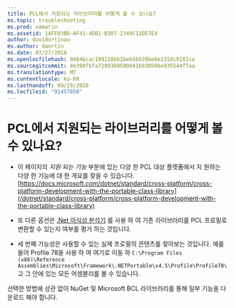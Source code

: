 ```yaml
---
title: PCL에서 지원되는 라이브러리를 어떻게 볼 수 있나요?
ms.topic: troubleshooting
ms.prod: xamarin
ms.assetid: 14FF03BD-AF41-4DB1-B307-2349C13DE7E4
author: davidortinau
ms.author: daortin
ms.date: 07/27/2018
ms.openlocfilehash: 9484bcac199118bb1beb1b520be8e231dc9181ce
ms.sourcegitcommit: 4e399f6fa72993b9580d41b93050be935544ffaa
ms.translationtype: MT
ms.contentlocale: ko-KR
ms.lasthandoff: 09/29/2020
ms.locfileid: "91457850"
---
```

# <a name="how-can-i-view-what-libraries-are-supported-in-a-pcl"></a>PCL에서 지원되는 라이브러리를 어떻게 볼 수 있나요?

- 이 페이지의 *지원 되는 기능* 부분에 있는 다양 한 PCL 대상 플랫폼에서 지 원하는 다양 한 기능에 대 한 개요를 찾을 수 있습니다. [https://docs.microsoft.com/dotnet/standard/cross-platform/cross-platform-development-with-the-portable-class-library](/dotnet/standard/cross-platform/cross-platform-development-with-the-portable-class-library)

- 또 다른 옵션은 [.Net 이식성 분석기](https://visualstudiogallery.msdn.microsoft.com/1177943e-cfb7-4822-a8a6-e56c7905292b) 를 사용 하 여 기존 라이브러리를 PCL 프로필로 변환할 수 있는지 여부를 평가 하는 것입니다.

- 세 번째 가능성은 사용할 수 있는 실제 프로필의 콘텐츠를 찾아보는 것입니다. 예를 들어 Profile 78을 사용 하 여 여기로 이동 하 `C:\Program Files (x86)\Reference Assemblies\Microsoft\Framework\.NETPortable\v4.5\Profile\Profile78\` 고 그 안에 있는 모든 어셈블리를 볼 수 있습니다.

선택한 방법에 상관 없이 NuGet 및 Microsoft BCL 라이브러리를 통해 일부 기능을 다운로드 해야 합니다.